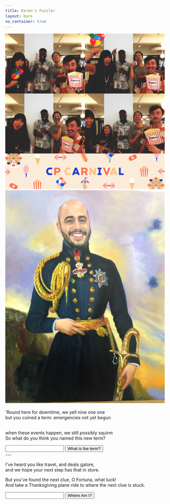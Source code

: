 ```yaml
---
title: Karen's Puzzler
layout: bare
no_container: true
---
```


<div class="img-splash">
    <div class="img-container">
        <img src="booth.jpg" />
    </div>
</div>

<div class="img-splash">
    <div class="img-container">
        <img src="sanjay.jpg" />
    </div>
</div>

<div class="container">
<br>
'Round here for downtime, we yell nine one one<br>
but you coined a term: emergencies not yet begun<br><br>

when these events happen, we still possibly squirm<br>
So what do you think you named this new term?<br>

<input id="guess" name="guess" />
<input type="button" value="What is the term?" onclick="window.open('/puzzle/karen/' + document.getElementById('guess').value)" />
</div>
---

I've heard you like travel, and deals galore,<br>
and we hope your next step has that in store.

But you've found the next clue, O Fortuna, what luck!<br>
And take a Thanksgiving plane ride to where the next clue is stuck.

<input id="guess" name="guess" />
<input type="button" value="Where Am I?" onclick="window.open('/puzzle/karen/' + document.getElementById('guess').value)" />
